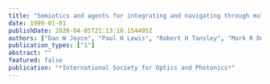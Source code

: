 ```yaml
---
title: "Semiotics and agents for integrating and navigating through multimedia representations of concepts"
date: 1999-01-01
publishDate: 2020-04-05T21:13:10.154495Z
authors: ["Dan W Joyce", "Paul H Lewis", "Robert H Tansley", "Mark R Dobie", "Wendy Hall"]
publication_types: ["1"]
abstract: ""
featured: false
publication: "*International Society for Optics and Photonics*"
---
```


